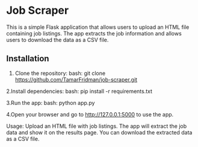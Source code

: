 # Job Scraper

This is a simple Flask application that allows users to upload an HTML file containing job listings. The app extracts the job information and allows users to download the data as a CSV file.

## Installation

1. Clone the repository:
   bash:
   git clone https://github.com/TamarFridman/job-scraper.git

2.Install dependencies:
bash:
pip install -r requirements.txt

3.Run the app:
bash:
python app.py

4.Open your browser and go to http://127.0.0.1:5000 to use the app.

Usage:
Upload an HTML file with job listings.
The app will extract the job data and show it on the results page.
You can download the extracted data as a CSV file.